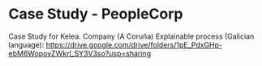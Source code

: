# Case Study - PeopleCorp
Case Study for Kelea. Company (A Coruña)
Explainable process (Galician language): https://drive.google.com/drive/folders/1pE_PdxGHp-ebM6WopovZWkrl_SY3V3so?usp=sharing
